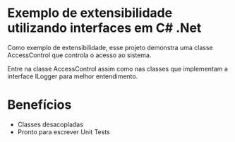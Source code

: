 # Exemplo de extensibilidade utilizando interfaces em C# .Net

Como exemplo de extensibilidade, esse projeto demonstra uma classe AccessControl que controla o acesso ao sistema.

Entre na classe AccessControl assim como nas classes que implementam a interface ILogger para melhor entendimento.

# Benefícios

* Classes desacopladas
* Pronto para escrever Unit Tests
